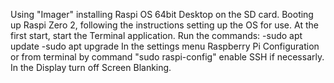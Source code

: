 Using "Imager" installing Raspi OS 64bit Desktop on the SD card.
Booting up Raspi Zero 2, following the instructions setting up the OS for use.
At the first start, start the Terminal application.
Run the commands:
-sudo apt update
-sudo apt upgrade
In the settings menu Raspberry Pi Configuration or from terminal by command "sudo raspi-config" enable SSH if necessarly.
In the Display turn off Screen Blanking.
